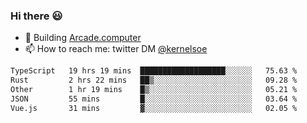 ### Hi there 😃

- 🔨 Building [Arcade.computer](https://arcade.computer)
- 📫 How to reach me: twitter DM [@kernelsoe](https://twitter.com/kernelsoe)

<!--START_SECTION:waka-->

```txt
TypeScript   19 hrs 19 mins  ███████████████████░░░░░░   75.63 %
Rust         2 hrs 22 mins   ██▒░░░░░░░░░░░░░░░░░░░░░░   09.28 %
Other        1 hr 19 mins    █▒░░░░░░░░░░░░░░░░░░░░░░░   05.21 %
JSON         55 mins         █░░░░░░░░░░░░░░░░░░░░░░░░   03.64 %
Vue.js       31 mins         ▓░░░░░░░░░░░░░░░░░░░░░░░░   02.05 %
```

<!--END_SECTION:waka-->
